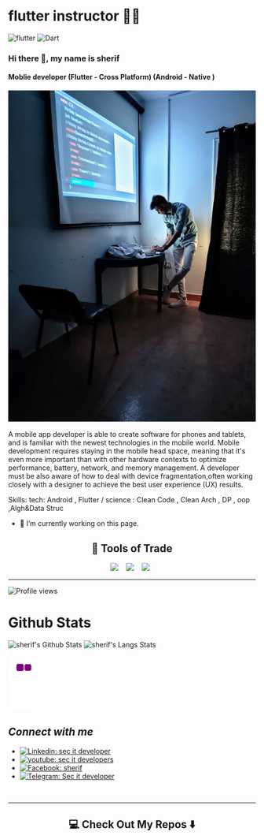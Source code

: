 # flutter instructor ✍🏻

![flutter](https://img.shields.io/badge/Flutter-Framework-green?logo=flutter)
![Dart](https://img.shields.io/badge/Dart-Language-blue?logo=dart)


### Hi there 👋, my name is sherif
#### Moblie developer (Flutter - Cross Platform) (Android - Native )
![Moblie developer (Flutter - Cross Platform) (Android - Native )](sherif.jpg)

A mobile app developer is able to create software for phones and tablets, and is familiar with the newest technologies in the mobile world. Mobile development requires staying in the mobile head space, meaning that it's even more important than with other hardware contexts to optimize performance, battery, network, and memory management. A developer must be also aware of how to deal with device fragmentation,often working closely with a designer to achieve the best user experience (UX) results.

Skills: tech: Android , Flutter / science : Clean Code , Clean Arch , DP , oop ,Algh&Data Struc 

- 🔭 I’m currently working on this page. 

<h2 align="center"> 🔭 Tools of Trade</h2>
<p align="center">
  <img src="https://img.shields.io/badge/Flutter-%2302569B.svg?style=for-the-badge&logo=Flutter&logoColor=white" />&nbsp;&nbsp;&nbsp;
  <img src="https://img.shields.io/badge/unity-%23000000.svg?style=for-the-badge&logo=unity&logoColor=white" />&nbsp;&nbsp;&nbsp;
  <img src="https://img.shields.io/badge/Android-3DDC84?style=for-the-badge&logo=android&logoColor=white" />&nbsp;&nbsp;

<hr>
</p>


![Profile views](https://gpvc.arturio.dev/itsherifAhmed)  

# Github Stats

<img alt="sherif's Github Stats" src="https://github-readme-stats.vercel.app/api?username=itsherifahmed&show_icons=true&hide_border=true&theme=vue-dark" />

<img alt="sherif's Langs Stats" src="https://github-readme-stats.vercel.app/api/top-langs/?username=itsherifahmed&hide_border=true&theme=vue-dark" />



![snake gif](https://github.com/itsherifAhmed/itsherifAhmed/blob/output/github-contribution-grid-snake.gif)





## *Connect with me*

* [![Linkedin: sec it developer](https://img.shields.io/badge/-secitDeveloper-blue?style=social&logo=Linkedin&link=https://www.linkedin.com/in/sec-it-developer-653a73238)](https://www.linkedin.com/in/sec-it-developer-653a73238)
* [![youtube: sec it developers](https://img.shields.io/badge/-secItDevelopers-blue?style=social&logo=Youtube&link=https://youtube.com/c/SecitDevelopers)](https://youtube.com/c/SecitDevelopers)
* [![Facebook: sherif](https://img.shields.io/badge/-sherif-blue?style=social&logo=Facebook&link=https://www.facebook.com/devsherif/)](https://www.facebook.com/devsherif)
* [![Telegram: Sec it developer](https://img.shields.io/badge/-secItDeveloper-blue?style=social&logo=Telegram&link=https://t.me/Sec_it_developers)](https://t.me/Sec_it_developers)
<br>
<hr>

<h2  align="center">💻 Check Out My Repos ⬇️ </h2>

